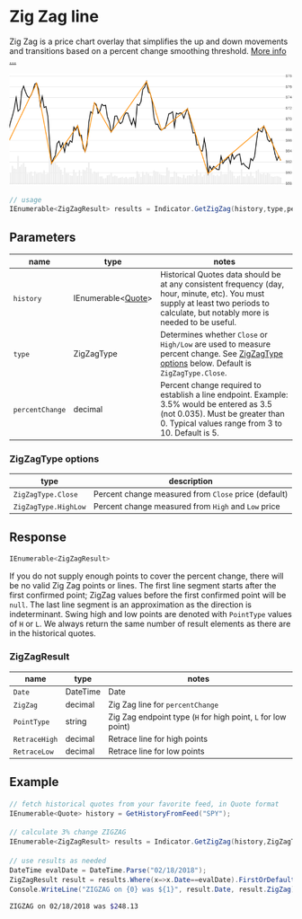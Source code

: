 ﻿# Zig Zag line

Zig Zag is a price chart overlay that simplifies the up and down movements and transitions based on a percent change smoothing threshold.
[More info ...](https://school.stockcharts.com/doku.php?id=technical_indicators:zigzag)

![image](chart.png)

```csharp
// usage
IEnumerable<ZigZagResult> results = Indicator.GetZigZag(history,type,percentChange);  
```

## Parameters

| name | type | notes
| -- |-- |--
| `history` | IEnumerable\<[Quote](../../docs/GUIDE.md#quote)\> | Historical Quotes data should be at any consistent frequency (day, hour, minute, etc).  You must supply at least two periods to calculate, but notably more is needed to be useful.
| `type` | ZigZagType | Determines whether `Close` or `High/Low` are used to measure percent change.  See [ZigZagType options](#zigzagtype-options) below.  Default is `ZigZagType.Close`.
| `percentChange` | decimal | Percent change required to establish a line endpoint.  Example: 3.5% would be entered as 3.5 (not 0.035).  Must be greater than 0.  Typical values range from 3 to 10.  Default is 5.

### ZigZagType options

| type | description
|-- |--
| `ZigZagType.Close` | Percent change measured from `Close` price (default)
| `ZigZagType.HighLow` | Percent change measured from `High` and `Low` price

## Response

```csharp
IEnumerable<ZigZagResult>
```

If you do not supply enough points to cover the percent change, there will be no valid Zig Zag points or lines.  The first line segment starts after the first confirmed point; ZigZag values before the first confirmed point will be `null`.  The last line segment is an approximation as the direction is indeterminant.  Swing high and low points are denoted with `PointType` values of `H` or `L`.  We always return the same number of result elements as there are in the historical quotes.

### ZigZagResult

| name | type | notes
| -- |-- |--
| `Date` | DateTime | Date
| `ZigZag` | decimal | Zig Zag line for `percentChange`
| `PointType` | string | Zig Zag endpoint type (`H` for high point, `L` for low point)
| `RetraceHigh` | decimal | Retrace line for high points
| `RetraceLow` | decimal | Retrace line for low points

## Example

```csharp
// fetch historical quotes from your favorite feed, in Quote format
IEnumerable<Quote> history = GetHistoryFromFeed("SPY");

// calculate 3% change ZIGZAG
IEnumerable<ZigZagResult> results = Indicator.GetZigZag(history,ZigZagType.Close,3);

// use results as needed
DateTime evalDate = DateTime.Parse("02/18/2018");
ZigZagResult result = results.Where(x=>x.Date==evalDate).FirstOrDefault();
Console.WriteLine("ZIGZAG on {0} was ${1}", result.Date, result.ZigZag);
```

```bash
ZIGZAG on 02/18/2018 was $248.13
```
